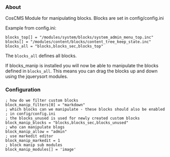 ### About

CosCMS Module for manipulating blocks. Blocks are set in config/config.ini

Example from config.ini: 

    blocks_top[] = "/modules/system/blocks/system_admin_menu_top.inc"
    blocks[] = "/modules/content/blocks/content_tree_keep_state.inc"
    blocks_all = "blocks,blocks_sec,blocks_top"
 
The `blocks_all` defines all blocks.

If blocks_manip is installed you will now be able to manipulate the blocks
defined in `blocks_all`. This means you can drag the blocks up and down
using the jquerysort modules.

### Configuration

    ; how do we filter custom blocks
    block_manip_filters[0] = "markdown"
    ; which blocks can we manipulate - these blocks should also be enabled 
    ; in config/config.ini
    ; the blocks_unused is used for newly created custom blocks
    block_manip_blocks = "blocks,blocks_sec,blocks_unused"
    ; who can manipulate blogs
    block_manip_allow = "admin"
    ; use markedit editor
    block_manip_markedit = 1
    ; block manip sub modules
    block_manip_modules[] = 'image'
